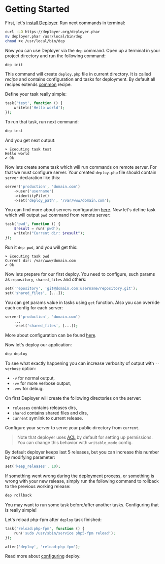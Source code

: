 # Getting Started

First, let's [install Deployer](installation.md). Run next commands in terminal:

```sh
curl -LO https://deployer.org/deployer.phar
mv deployer.phar /usr/local/bin/dep
chmod +x /usr/local/bin/dep
```

Now you can use Deployer via the `dep` command. 
Open up a terminal in your project directory and run the following command:

```sh
dep init
```

This command will create `deploy.php` file in current directory. It is called *recipe* and contains configuration and tasks for deployment.
By default all recipes extends [common](https://github.com/deployphp/deployer/blob/master/recipe/common.php) recipe. 


Define your task really simple:
 
```php
task('test', function () {
    writeln('Hello world');
});
```

To run that task, run next command:

```sh
dep test
```

And you get next output:

```text
➤ Executing task test
Hello world
✔ Ok
```

Now lets create some task which will run commands on remote server. For that we must configure server. 
Your created `deploy.php` file should contain `server` declaration like this:
 
```php
server('production', 'domain.com')
    ->user('username')
    ->identityFile()
    ->set('deploy_path', '/var/www/domain.com');
```

You can find more about servers configuration [here](servers.md). Now let's define task which will output `pwd` command from remote server:
 
```php
task('pwd', function () {
    $result = run('pwd');
    writeln("Current dir: $result");
});
```

Run it `dep pwd`, and you will get this:

```text
➤ Executing task pwd
Current dir: /var/www/domain.com
✔ Ok
```

Now lets prepare for our first deploy. You need to configure, such params as `repository`, `shared_files` and others:
   
```php
set('repository', 'git@domain.com:username/repository.git');
set('shared_files', [...]);
```

You can get params value in tasks using `get` function. 
Also you can override each config for each server:

```php
server('production', 'domain.com')
    ...
    ->set('shared_files', [...]);
```

More about configuration can be found [here](configuration.md).


Now let's deploy our application:
 
```sh
dep deploy
```

To see what exactly happening you can increase verbosity of output with `--verbose` option: 

* `-v`  for normal output,
* `-vv`  for more verbose output,
* `-vvv`  for debug.
 
On first Deployer will create the following directories on the server:

* `releases`  contains releases dirs,
* `shared` contains shared files and dirs,
* `current` symlink to current release.

Configure your server to serve your public directory from `current`.

> Note that deployer uses [ACL](https://en.wikipedia.org/wiki/Access_control_list) by default for setting up permissions.
> You can change this behavior with `writable_mode` config.    

By default deployer keeps last 5 releases, but you can increase this number by modifying parameter:
 
```php
set('keep_releases', 10);
```

If something went wrong during the deployment process, or something is wrong with your new release, 
simply run the following command to rollback to the previous working release:

```sh
dep rollback
```

You may want to run some task before/after another tasks. Configuring that is really simple!

Let's reload php-fpm after `deploy` task finished:

```php
task('reload:php-fpm', function () {
    run('sudo /usr/sbin/service php5-fpm reload');
});

after('deploy', 'reload:php-fpm');
```

Read more about [configuring](configuration.md) deploy. 
